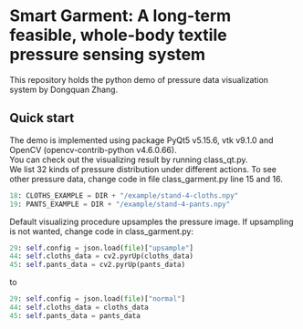 # Smart Garment: A long-term feasible, whole-body textile pressure sensing system  
This repository holds the python demo of pressure data visualization system by Dongquan Zhang.  
## Quick start  
The demo is implemented using package PyQt5 v5.15.6, vtk v9.1.0 and OpenCV (opencv-contrib-python v4.6.0.66).  
You can check out the visualizing result by running class_qt.py.  
We list 32 kinds of pressure distribution under different actions. To see other pressure data, change code in file class_garment.py line 15 and 16.  
``` python
18: CLOTHS_EXAMPLE = DIR + "/example/stand-4-cloths.npy"
19: PANTS_EXAMPLE = DIR + "/example/stand-4-pants.npy"
```
Default visualizing procedure upsamples the pressure image. If upsampling is not wanted, change code in class_garment.py:  
``` python
29: self.config = json.load(file)["upsample"]
44: self.cloths_data = cv2.pyrUp(cloths_data)
45: self.pants_data = cv2.pyrUp(pants_data)
```
to  
``` python
29: self.config = json.load(file)["normal"]
44: self.cloths_data = cloths_data
45: self.pants_data = pants_data
```